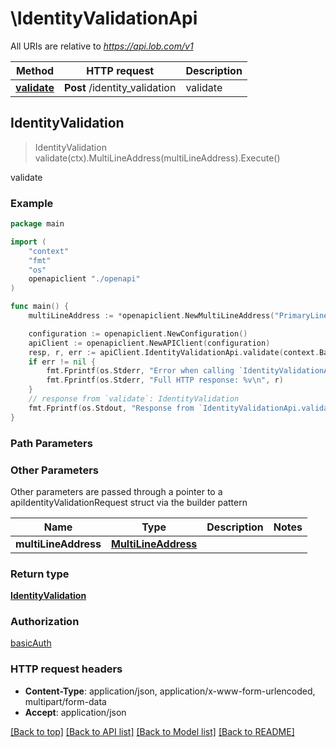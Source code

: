 # \IdentityValidationApi

All URIs are relative to *https://api.lob.com/v1*

Method | HTTP request | Description
------------- | ------------- | -------------
[**validate**](IdentityValidationApi.md#validate) | **Post** /identity_validation | validate



## IdentityValidation

> IdentityValidation validate(ctx).MultiLineAddress(multiLineAddress).Execute()

validate



### Example

```go
package main

import (
    "context"
    "fmt"
    "os"
    openapiclient "./openapi"
)

func main() {
    multiLineAddress := *openapiclient.NewMultiLineAddress("PrimaryLine_example") // MultiLineAddress | 

    configuration := openapiclient.NewConfiguration()
    apiClient := openapiclient.NewAPIClient(configuration)
    resp, r, err := apiClient.IdentityValidationApi.validate(context.Background()).MultiLineAddress(multiLineAddress).Execute()
    if err != nil {
        fmt.Fprintf(os.Stderr, "Error when calling `IdentityValidationApi.validate``: %v\n", err)
        fmt.Fprintf(os.Stderr, "Full HTTP response: %v\n", r)
    }
    // response from `validate`: IdentityValidation
    fmt.Fprintf(os.Stdout, "Response from `IdentityValidationApi.validate`: %v\n", resp)
}
```

### Path Parameters



### Other Parameters

Other parameters are passed through a pointer to a apiIdentityValidationRequest struct via the builder pattern


Name | Type | Description  | Notes
------------- | ------------- | ------------- | -------------
 **multiLineAddress** | [**MultiLineAddress**](MultiLineAddress.md) |  | 

### Return type

[**IdentityValidation**](IdentityValidation.md)

### Authorization

[basicAuth](../README.md#basicAuth)

### HTTP request headers

- **Content-Type**: application/json, application/x-www-form-urlencoded, multipart/form-data
- **Accept**: application/json

[[Back to top]](#) [[Back to API list]](../README.md#documentation-for-api-endpoints)
[[Back to Model list]](../README.md#documentation-for-models)
[[Back to README]](../README.md)

